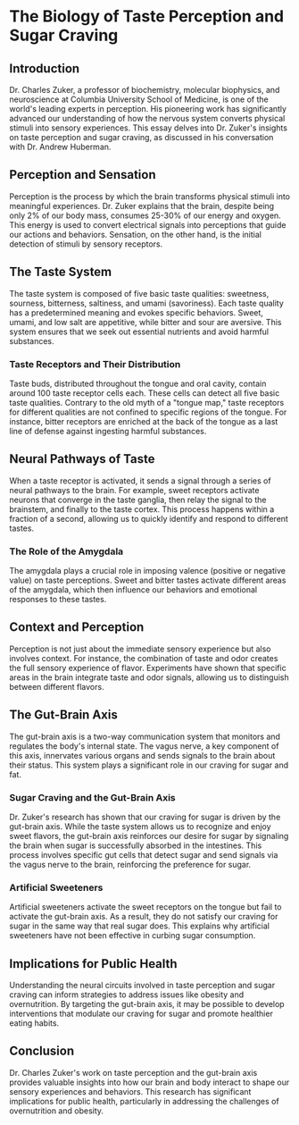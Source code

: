 # The Biology of Taste Perception and Sugar Craving

## Introduction

Dr. Charles Zuker, a professor of biochemistry, molecular biophysics, and neuroscience at Columbia University School of Medicine, is one of the world's leading experts in perception. His pioneering work has significantly advanced our understanding of how the nervous system converts physical stimuli into sensory experiences. This essay delves into Dr. Zuker's insights on taste perception and sugar craving, as discussed in his conversation with Dr. Andrew Huberman.

## Perception and Sensation

Perception is the process by which the brain transforms physical stimuli into meaningful experiences. Dr. Zuker explains that the brain, despite being only 2% of our body mass, consumes 25-30% of our energy and oxygen. This energy is used to convert electrical signals into perceptions that guide our actions and behaviors. Sensation, on the other hand, is the initial detection of stimuli by sensory receptors.

## The Taste System

The taste system is composed of five basic taste qualities: sweetness, sourness, bitterness, saltiness, and umami (savoriness). Each taste quality has a predetermined meaning and evokes specific behaviors. Sweet, umami, and low salt are appetitive, while bitter and sour are aversive. This system ensures that we seek out essential nutrients and avoid harmful substances.

### Taste Receptors and Their Distribution

Taste buds, distributed throughout the tongue and oral cavity, contain around 100 taste receptor cells each. These cells can detect all five basic taste qualities. Contrary to the old myth of a "tongue map," taste receptors for different qualities are not confined to specific regions of the tongue. For instance, bitter receptors are enriched at the back of the tongue as a last line of defense against ingesting harmful substances.

## Neural Pathways of Taste

When a taste receptor is activated, it sends a signal through a series of neural pathways to the brain. For example, sweet receptors activate neurons that converge in the taste ganglia, then relay the signal to the brainstem, and finally to the taste cortex. This process happens within a fraction of a second, allowing us to quickly identify and respond to different tastes.

### The Role of the Amygdala

The amygdala plays a crucial role in imposing valence (positive or negative value) on taste perceptions. Sweet and bitter tastes activate different areas of the amygdala, which then influence our behaviors and emotional responses to these tastes.

## Context and Perception

Perception is not just about the immediate sensory experience but also involves context. For instance, the combination of taste and odor creates the full sensory experience of flavor. Experiments have shown that specific areas in the brain integrate taste and odor signals, allowing us to distinguish between different flavors.

## The Gut-Brain Axis

The gut-brain axis is a two-way communication system that monitors and regulates the body's internal state. The vagus nerve, a key component of this axis, innervates various organs and sends signals to the brain about their status. This system plays a significant role in our craving for sugar and fat.

### Sugar Craving and the Gut-Brain Axis

Dr. Zuker's research has shown that our craving for sugar is driven by the gut-brain axis. While the taste system allows us to recognize and enjoy sweet flavors, the gut-brain axis reinforces our desire for sugar by signaling the brain when sugar is successfully absorbed in the intestines. This process involves specific gut cells that detect sugar and send signals via the vagus nerve to the brain, reinforcing the preference for sugar.

### Artificial Sweeteners

Artificial sweeteners activate the sweet receptors on the tongue but fail to activate the gut-brain axis. As a result, they do not satisfy our craving for sugar in the same way that real sugar does. This explains why artificial sweeteners have not been effective in curbing sugar consumption.

## Implications for Public Health

Understanding the neural circuits involved in taste perception and sugar craving can inform strategies to address issues like obesity and overnutrition. By targeting the gut-brain axis, it may be possible to develop interventions that modulate our craving for sugar and promote healthier eating habits.

## Conclusion

Dr. Charles Zuker's work on taste perception and the gut-brain axis provides valuable insights into how our brain and body interact to shape our sensory experiences and behaviors. This research has significant implications for public health, particularly in addressing the challenges of overnutrition and obesity.